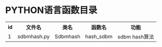# PYTHON语言函数目录
<table>
    <tr><th>id</th><th>文件名</th><th>类名</th><th>函数名</th><th>功能</th></tr>
    <tr><td>1</td><td>sdbmhash.py</td><td>Sdbmhash</td><td>hash_sdbm</td><td>sdbm hash算法</td></tr>
</table>
